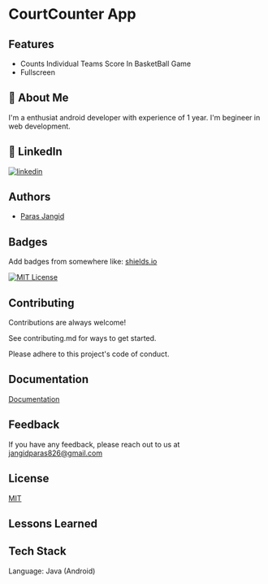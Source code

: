 # CourtCounter App




## Features

- Counts Individual Teams Score In BasketBall Game
- Fullscreen


## 🚀 About Me
I'm a enthusiat android developer with experience of 1 year.
I'm begineer in web development.

## 🔗 LinkedIn
[![linkedin](https://img.shields.io/badge/linkedin-0A66C2?style=for-the-badge&logo=linkedin&logoColor=white)](https://www.linkedin.com/in/paras-jangid-9a92b2213)


## Authors

- [Paras Jangid](https://github.com/Thorium09)


## Badges

Add badges from somewhere like: [shields.io](https://shields.io/)

[![MIT License](https://img.shields.io/badge/License-MIT-green.svg)](https://choosealicense.com/licenses/mit/)

## Contributing

Contributions are always welcome!

See contributing.md for ways to get started.

Please adhere to this project's code of conduct.


## Documentation

[Documentation](https://developer.android.com/docs)


## Feedback

If you have any feedback, please reach out to us at jangidparas826@gmail.com


## License

[MIT](https://choosealicense.com/licenses/mit/)


## Lessons Learned



## Tech Stack

Language:  Java (Android)

